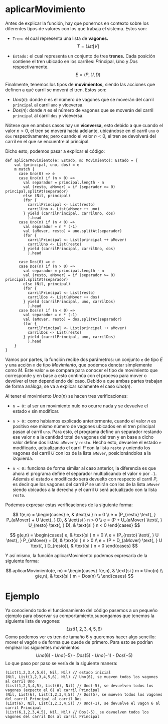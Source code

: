 # aplicarMovimiento

Antes de explicar la función, hay que ponernos en contexto sobre los
diferentes tipos de valores con los que trabaja el sistema. Estos son:
- `Tren:` el cual representa una lista de **vagones.**
$$
T = List[V]
$$

- `Estado:` el cual representa un conjunto de tres **trenes.** Cada
posición contiene el tren ubicado en los carriles: $P$rincipal, $U$no
y $D$os respectivamente.
$$
E = (P,U,D)
$$

Finalmente, tenemos los tipos de **movimientos,** siendo las acciones
que definen a qué carril se moverá el tren. Estos son:
- $Uno(n)$: donde $n$ es el número de vagones que se moverán del carril
`principal` al carril `uno` y viceversa.
- $Dos(n)$: donde $n$ es el número de vagones que se moverán del carril
    `principal` al carril `dos` y viceversa.

Nótese que en ambos casos hay un **viceversa,** esto debido a que cuando
el valor $n>0$, el tren se moverá hacia adelante, ubicándose en el carril
`uno` o `dos` respectivamente; pero cuando el valor $n<0$, el tren se
devolverá del carril en el que se encuentre al principal.

Dicho esto, podemos pasar a explicar el código:
    
    def aplicarMovimiento(e: Estado, m: Movimiento): Estado = {
        val (principal, uno, dos) = e
        m match {
          case Uno(0) => e
          case Uno(n) if (n > 0) =>
            val separador = principal.length - n
            val (resto, aMover) = if (separador >= 0) principal.splitAt(separador)
            else (Nil, principal)
            (for {
              carrilPrincipal <- List(resto)
              carrilUno <- List(aMover ++ uno)
            } yield (carrilPrincipal, carrilUno, dos)
              ).head
          case Uno(n) if (n < 0) =>
            val separador = n * (-1)
            val (aMover, resto) = uno.splitAt(separador)
            (for {
              carrilPrincipal <- List(principal ++ aMover)
              carrilUno <- List(resto)
            } yield (carrilPrincipal, carrilUno, dos)
              ).head
    
          case Dos(0) => e
          case Dos(n) if (n > 0) =>
            val separador = principal.length - n
            val (resto, aMover) = if (separador >= 0) principal.splitAt(separador)
            else (Nil, principal)
            (for {
              carrilPrincipal <- List(resto)
              carrilDos <- List(aMover ++ dos)
            } yield (carrilPrincipal, uno, carrilDos)
              ).head
          case Dos(n) if (n < 0) =>
            val separador = n * (-1)
            val (aMover, resto) = dos.splitAt(separador)
            (for {
              carrilPrincipal <- List(principal ++ aMover)
              carrilDos <- List(resto)
            } yield (carrilPrincipal, uno, carrilDos)
              ).head
        }
    }

Vamos por partes, la función recibe dos parámetros: un conjunto `e` de
tipo $E$ y una acción `m` de tipo $Movimiento$, que podemos denotar
simplemente como $M$. Este valor `m` se compara para conocer el tipo
de movimiento que corresponde y en base a esto continúa con el proceso
para mover o devolver el tren dependiendo del caso. Debido a que ambas
partes trabajan de forma análoga, se va a explicar solamente el
caso $Uno(n)$.

Al tener el movimiento $Uno(n)$ se hacen tres verificaciones:
- `n = 0:` al ser un movimiento nulo no ocurre nada y se devuelve el
estado `e` sin modificar.

- `n > 0:` como habíamos explicado anteriormente, cuando el valor $n$
es positivo ese mismo número de vagones ubicados en el tren principal
pasan al carril `uno`. Para esto, el programa define un separador
restando ese valor $n$ a la cantidad total de vagones del tren y en
base a dicho valor define dos listas: `aMover` y `resto`. Hecho esto,
devuelve el estado `e` modificado, actualizando el carril $P$ con la
lista `resto` y uniendo los vagones del carril $U$ con los de la lista
`aMover`, posicionándolos a la izquierda.

- `n < 0:` funciona de forma similar al caso anterior, la diferencia es
que ahora el programa define el separador multiplicando el valor $n$
por `-1`. Además el estado `e` modificado será devuelto con respecto
el carril $P$, es decir que los vagones del carril $P$ se unirán con
los de la lista `aMover` siendo ubicados a la derecha y el carril $U$
será actualizado con la lista `resto`.

Podemos expresar estas verificaciones de la siguiente forma:

$$
f(e,n) =
\begin{cases}
e, & \text{si } n = 0 \\
e = (P_{resto} \text{, } P_{aMover} + U \text{, } D), & \text{si } n > 0 \\
e = (P + U_{aMover} \text{, } U_{resto} \text{, } D), & \text{si } n < 0
\end{cases}
$$

$$
g(e,n) =
\begin{cases}
e, & \text{si } n = 0 \\
e = (P_{resto} \text{, } U \text{, } P_{aMover} + D), & \text{si } n > 0 \\
e = (P + D_{aMover} \text{, } U \text{, } D_{resto}), & \text{si } n < 0
\end{cases}
$$

Y así mismo, la función aplicarMovimiento podemos expresarla de la
siguiente forma:

$$
aplicarMovimiento(e, m) =
\begin{cases}
f(e,n), & \text{si } m = Uno(n) \\
g(e,n), & \text{si } m = Dos(n) \\
\end{cases}
$$

# Ejemplo
Ya conociendo todo el funcionamiento del código pasemos a un pequeño
ejemplo para observar su comportamiento,supongamos que tenemos la
siguiente lista de vagones:
$$
List(1,2,3,4,5,6)
$$
Como podemos ver es tren de tamaño 6 y queremos hacer algo sencillo:
mover el vagón `6` de forma que quede de primero. Para esto se podrían
emplear los siguientes movimientos:
$$
Uno(6) \text{ - } Uno(-5) \text{ - } Dos(5) \text{ - }  Uno(-1) \text{ - } Dos(-5)
$$
Lo que paso por paso se vería de la siguiente manera:
    
    (List(1,2,3,4,5,6), Nil, Nil) // estado inicial
    (Nil, List(1,2,3,4,5,6), Nil) // Uno(6), se mueven todos los vagones al carril Uno
    (List(1,2,3,4,5), List(6), Nil) // Uno(-5), se devuelven todos los vagones (expecto el 6) al carril Principal
    (Nil, List(6), List(1,2,3,4,5)) // Dos(5), se mueven todos los vagones del carril Principal al carril Dos
    (List(6), Nil, List(1,2,3,4,5)) // Uno(-1), se devuelve el vagon 6 al carril Principal
    (List(6,1,2,3,4,5), Nil, Nil) // Dos(-5), se devuelven todos los vagones del carril Dos al carril Principal

